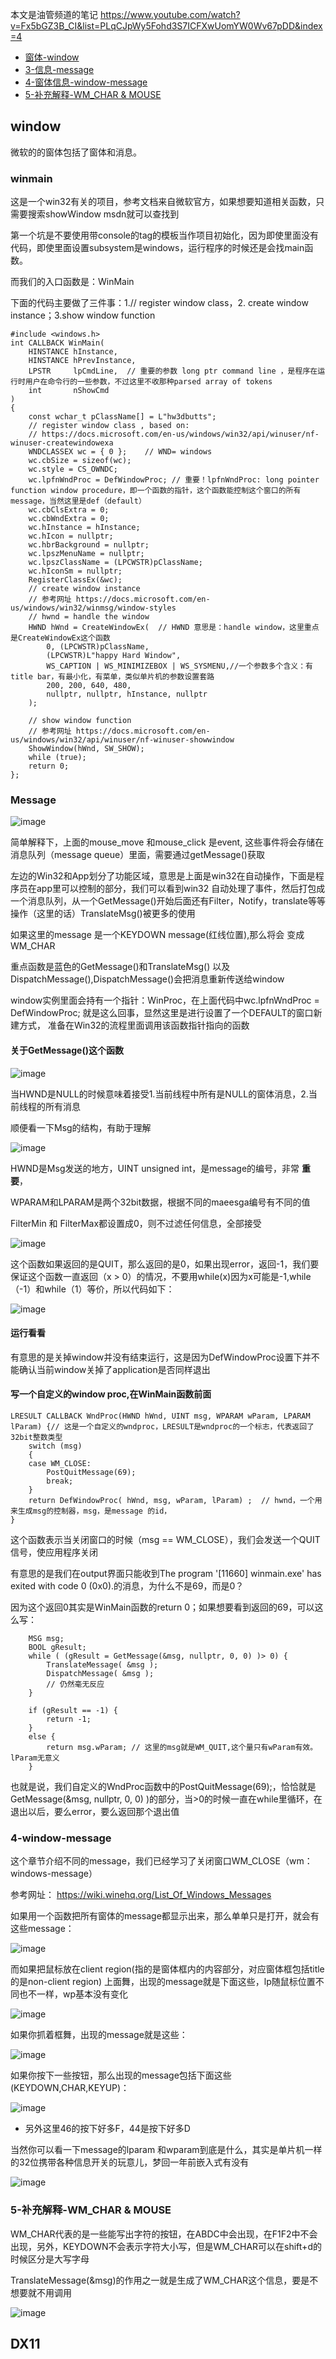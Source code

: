 本文是油管频道的笔记 https://www.youtube.com/watch?v=Fx5bGZ3B_CI&list=PLqCJpWy5Fohd3S7ICFXwUomYW0Wv67pDD&index=4

- [窗体-window](#mainwindow)
- [3-信息-message](#message)
- [4-窗体信息-window-message](#window-message)
- [5-补充解释-WM_CHAR & MOUSE](#wm-char-mouse)

## window
微软的的窗体包括了窗体和消息。
<span id="mainwindow"></span>
### winmain
这是一个win32有关的项目，参考文档来自微软官方，如果想要知道相关函数，只需要搜索showWindow msdn就可以查找到

第一个坑是不要使用带console的tag的模板当作项目初始化，因为即使里面没有代码，即使里面设置subsystem是windows，运行程序的时候还是会找main函数。

而我们的入口函数是：WinMain

下面的代码主要做了三件事：1.// register window class，2. create window instance；3.show window function
```
#include <windows.h>
int CALLBACK WinMain(
    HINSTANCE hInstance,
    HINSTANCE hPrevInstance,
    LPSTR     lpCmdLine,  // 重要的参数 long ptr command line ，是程序在运行时用户在命令行的一些参数，不过这里不收那种parsed array of tokens
    int       nShowCmd
)
{
    const wchar_t pClassName[] = L"hw3dbutts";
    // register window class , based on:
    // https://docs.microsoft.com/en-us/windows/win32/api/winuser/nf-winuser-createwindowexa
    WNDCLASSEX wc = { 0 };    // WND= windows
    wc.cbSize = sizeof(wc);
    wc.style = CS_OWNDC;
    wc.lpfnWndProc = DefWindowProc; // 重要！lpfnWndProc: long pointer function window procedure，即一个函数的指针，这个函数能控制这个窗口的所有message，当然这里是def（default）
    wc.cbClsExtra = 0;
    wc.cbWndExtra = 0;
    wc.hInstance = hInstance;
    wc.hIcon = nullptr;
    wc.hbrBackground = nullptr;
    wc.lpszMenuName = nullptr;
    wc.lpszClassName = (LPCWSTR)pClassName;
    wc.hIconSm = nullptr;
    RegisterClassEx(&wc);
    // create window instance
    // 参考网址 https://docs.microsoft.com/en-us/windows/win32/winmsg/window-styles
    // hwnd = handle the window
    HWND hWnd = CreateWindowEx(  // HWND 意思是：handle window，这里重点是CreateWindowEx这个函数
        0, (LPCWSTR)pClassName,
        (LPCWSTR)L"happy Hard Window",
        WS_CAPTION | WS_MINIMIZEBOX | WS_SYSMENU,//一个参数多个含义：有title bar，有最小化，有菜单，类似单片机的参数设置套路
        200, 200, 640, 480,
        nullptr, nullptr, hInstance, nullptr
    );

    // show window function
    // 参考网址 https://docs.microsoft.com/en-us/windows/win32/api/winuser/nf-winuser-showwindow
    ShowWindow(hWnd, SW_SHOW);
    while (true);
    return 0;
};
```
<span id="message"></span>
### Message
![image](https://user-images.githubusercontent.com/47411365/126618040-80c063a7-7f6a-411b-ab35-c18bef2c9e81.png)

简单解释下，上面的mouse_move 和mouse_click 是event,  这些事件将会存储在消息队列（message queue）里面，需要通过getMessage()获取

左边的Win32和App划分了功能区域，意思是上面是win32在自动操作，下面是程序员在app里可以控制的部分，我们可以看到win32
自动处理了事件，然后打包成一个消息队列，从一个GetMessage()开始后面还有Filter，Notify，translate等等操作（这里的话）TranslateMsg()被更多的使用

如果这里的message 是一个KEYDOWN message(红线位置),那么将会  变成WM_CHAR

重点函数是蓝色的GetMessage()和TranslateMsg() 以及 DispatchMessage(),DispatchMessage()会把消息重新传送给window

window实例里面会持有一个指针：WinProc，在上面代码中wc.lpfnWndProc = DefWindowProc; 就是这么回事，显然这里是进行设置了一个DEFAULT的窗口新建方式，
准备在Win32的流程里面调用该函数指针指向的函数

#### 关于GetMessage()这个函数
![image](https://user-images.githubusercontent.com/47411365/126830242-7a0f6887-2a8c-4327-8ecf-1f861d6d0d08.png)

当HWND是NULL的时候意味着接受1.当前线程中所有是NULL的窗体消息，2.当前线程的所有消息

顺便看一下Msg的结构，有助于理解

![image](https://user-images.githubusercontent.com/47411365/126830552-7b884518-94e2-414f-a93a-66dfb749b95e.png)

HWND是Msg发送的地方，UINT unsigned int，是message的编号，非常 __重要__，

WPARAM和LPARAM是两个32bit数据，根据不同的maeesga编号有不同的值

FilterMin 和 FilterMax都设置成0，则不过滤任何信息，全部接受

![image](https://user-images.githubusercontent.com/47411365/132942013-4454bf60-37ab-446c-a834-4fc24842d01c.png)

这个函数如果返回的是QUIT，那么返回的是0，如果出现error，返回-1，我们要保证这个函数一直返回（x > 0）的情况，不要用while(x)因为x可能是-1,while（-1）和while（1）等价，所以代码如下：

![image](https://user-images.githubusercontent.com/47411365/132942078-3b51418a-06ac-48c3-b9e7-dcec840922cd.png)



#### 运行看看
有意思的是关掉window并没有结束运行，这是因为DefWindowProc设置下并不能确认当前window关掉了application是否同样退出

#### 写一个自定义的window proc,在WinMain函数前面
```
LRESULT CALLBACK WndProc(HWND hWnd, UINT msg, WPARAM wParam, LPARAM lParam) {// 这是一个自定义的wndproc，LRESULT是wndproc的一个标志，代表返回了32bit整数类型
    switch (msg)
    {
    case WM_CLOSE:
        PostQuitMessage(69);
        break;
    }
    return DefWindowProc( hWnd, msg, wParam, lParam) ;  // hwnd，一个用来生成msg的控制器，msg，是message 的id，
}
```
这个函数表示当关闭窗口的时候（msg == WM_CLOSE），我们会发送一个QUIT信号，使应用程序关闭

有意思的是我们在output界面只能收到The program '[11660] winmain.exe' has exited with code 0 (0x0).的消息，为什么不是69，而是0？

因为这个返回0其实是WinMain函数的return 0；如果想要看到返回的69，可以这么写：
```
    MSG msg;
    BOOL gResult;
    while ( (gResult = GetMessage(&msg, nullptr, 0, 0) )> 0) {
        TranslateMessage( &msg );
        DispatchMessage( &msg );
        // 仍然毫无反应
    }

    if (gResult == -1) {
        return -1;
    }
    else {
        return msg.wParam; // 这里的msg就是WM_QUIT,这个量只有wParam有效。lParam无意义
    }
```
也就是说，我们自定义的WndProc函数中的PostQuitMessage(69);，恰恰就是 GetMessage(&msg, nullptr, 0, 0) )的部分，当>0的时候一直在while里循环，在退出以后，要么error，要么返回那个退出值

<span id="window-message"></span>
          
### 4-window-message
这个章节介绍不同的message，我们已经学习了关闭窗口WM_CLOSE（wm：windows-message）

参考网址： https://wiki.winehq.org/List_Of_Windows_Messages

如果用一个函数把所有窗体的message都显示出来，那么单单只是打开，就会有这些message：

![image](https://user-images.githubusercontent.com/47411365/126867291-c5fbc7c0-e7f3-40d3-8f23-bf46e02b00dd.png)

而如果把鼠标放在client region(指的是窗体框内的内容部分，对应窗体框包括title的是non-client region) 上面舞，出现的message就是下面这些，lp随鼠标位置不同也不一样，wp基本没有变化

![image](https://user-images.githubusercontent.com/47411365/126867374-4ca3580f-a639-42e3-84dd-c3b3150c5c54.png)

如果你抓着框舞，出现的message就是这些：

![image](https://user-images.githubusercontent.com/47411365/126867422-cb37b98e-369d-4cbc-a04d-438fe9c649f5.png)

如果你按下一些按钮，那么出现的message包括下面这些(KEYDOWN,CHAR,KEYUP)：

![image](https://user-images.githubusercontent.com/47411365/126867477-21a576de-a58f-4896-bc53-426800e057c8.png)

* 另外这里46的按下好多F，44是按下好多D

当然你可以看一下message的lparam 和wparam到底是什么，其实是单片机一样的32位携带各种信息开关的玩意儿，梦回一年前嵌入式有没有

![image](https://user-images.githubusercontent.com/47411365/126867666-79ef4ed0-6f3f-4297-8464-6c4770398a54.png)

<span id="wm-char-mouse"></span>
### 5-补充解释-WM_CHAR & MOUSE
WM_CHAR代表的是一些能写出字符的按钮，在ABDC中会出现，在F1F2中不会出现，另外，KEYDOWN不会表示字符大小写，但是WM_CHAR可以在shift+d的时候区分是大写字母

TranslateMessage(&msg)的作用之一就是生成了WM_CHAR这个信息，要是不想要就不用调用

![image](https://user-images.githubusercontent.com/47411365/133035248-25c2dd58-cf0c-426b-b118-de3f643849e2.png)



<span id="dx11"></span>
## DX11

